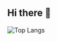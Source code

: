 ## Hi there 👋

![Top Langs](https://github-readme-stats.vercel.app/api/top-langs/?CHOIdotGit=anuraghazra&layout=compact)
